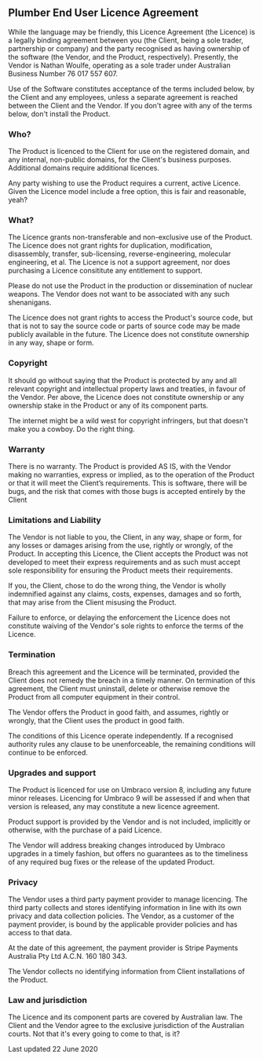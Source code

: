 ## Plumber End User Licence Agreement

While the language may be friendly, this Licence Agreement (the Licence) is a legally binding agreement between you (the Client, being a sole trader, partnership or company) and the party recognised as having ownership of the software (the Vendor, and the Product, respectively). Presently, the Vendor is Nathan Woulfe, operating as a sole trader under Australian Business Number 76 017 557 607.

Use of the Software constitutes acceptance of the terms included below, by the Client and any employees, unless a separate agreement is reached between the Client and the Vendor. If you don't agree with any of the terms below, don't install the Product.

### Who?

The Product is licenced to the Client for use on the registered domain, and any internal, non-public domains, for the Client's business purposes. Additional domains require additional licences.

Any party wishing to use the Product requires a current, active Licence. Given the Licence model include a free option, this is fair and reasonable, yeah?

### What?

The Licence grants non-transferable and non-exclusive use of the Product. The Licence does not grant rights for duplication, modification, disassembly, transfer, sub-licensing, reverse-engineering, molecular engineering, et al. The Licence is not a support agreement, nor does purchasing a Licence consititute any entitlement to support.

Please do not use the Product in the production or dissemination of nuclear weapons. The Vendor does not want to be associated with any such shenanigans.

The Licence does not grant rights to access the Product's source code, but that is not to say the source code or parts of source code may be made publicly available in the future. The Licence does not constitute ownership in any way, shape or form.

### Copyright

It should go without saying that the Product is protected by any and all relevant copyright and intellectual property laws and treaties, in favour of the Vendor. Per above, the Licence does not constitute ownership or any ownership stake in the Product or any of its component parts.

The internet might be a wild west for copyright infringers, but that doesn't make you a cowboy. Do the right thing.

### Warranty

There is no warranty. The Product is provided AS IS, with the Vendor making no warranties, express or implied, as to the operation of the Product or that it will meet the Client’s requirements. This is software, there will be bugs, and the risk that comes with those bugs is accepted entirely by the Client

### Limitations and Liability

The Vendor is not liable to you, the Client, in any way, shape or form, for any losses or damages arising from the use, rightly or wrongly, of the Product. In accepting this Licence, the Client accepts the Product was not developed to meet their express requirements and as such must accept sole responsibility for ensuring the Product meets their requirements.

If you, the Client, chose to do the wrong thing, the Vendor is wholly indemnified against any claims, costs, expenses, damages and so forth, that may arise from the Client misusing the Product.

Failure to enforce, or delaying the enforcement the Licence does not constitute waiving of the Vendor's sole rights to enforce the terms of the Licence.

### Termination

Breach this agreement and the Licence will be terminated, provided the Client does not remedy the breach in a timely manner. On termination of this agreement, the Client must uninstall, delete or otherwise remove the Product from all computer equipment in their control.

The Vendor offers the Product in good faith, and assumes, rightly or wrongly, that the Client uses the product in good faith.

The conditions of this Licence operate independently. If a recognised authority rules any clause to be unenforceable, the remaining conditions will continue to be enforced.

### Upgrades and support

The Product is licenced for use on Umbraco version 8, including any future minor releases. Licencing for Umbraco 9 will be assessed if and when that version is released, any may constitute a new licence agreement.

Product support is provided by the Vendor and is not included, implicitly or otherwise, with the purchase of a paid Licence.

The Vendor will address breaking changes introduced by Umbraco upgrades in a timely fashion, but offers no guarantees as to the timeliness of any required bug fixes or the release of the updated Product.

### Privacy

The Vendor uses a third party payment provider to manage licencing. The third party collects and stores identifying information in line with its own privacy and data collection policies. The Vendor, as a customer of the payment provider, is bound by the applicable provider policies and has access to that data.

At the date of this agreement, the payment provider is Stripe Payments Australia Pty Ltd A.C.N. 160 180 343.

The Vendor collects no identifying information from Client installations of the Product.

### Law and jurisdiction

The Licence and its component parts are covered by Australian law. The Client and the Vendor agree to the exclusive jurisdiction of the Australian courts. Not that it's every going to come to that, is it?

Last updated 22 June 2020
